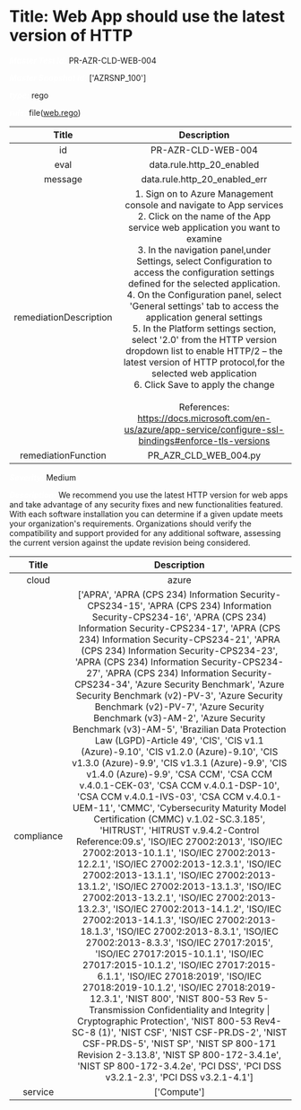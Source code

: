 



# Title: Web App should use the latest version of HTTP


***<font color="white">Master Test Id:</font>*** PR-AZR-CLD-WEB-004

***<font color="white">Master Snapshot Id:</font>*** ['AZRSNP_100']

***<font color="white">type:</font>*** rego

***<font color="white">rule:</font>*** file([web.rego])  
  
  
  
  

|Title|Description|
| :---: | :---: |
|id|PR-AZR-CLD-WEB-004|
|eval|data.rule.http_20_enabled|
|message|data.rule.http_20_enabled_err|
|remediationDescription|1. Sign on to Azure Management console and navigate to App services<br>2. Click on the name of the App service web application you want to examine<br>3. In the navigation panel,under Settings, select Configuration to access the configuration settings defined for the selected application.<br>4. On the Configuration panel, select 'General settings' tab to access the application general settings<br>5. In the Platform settings section, select '2.0' from the HTTP version dropdown list to enable HTTP/2 – the latest version of HTTP protocol,for the selected web application<br>6. Click Save to apply the change<br><br>References:<br><a href='https://docs.microsoft.com/en-us/azure/app-service/configure-ssl-bindings#enforce-tls-versions' target='_blank'>https://docs.microsoft.com/en-us/azure/app-service/configure-ssl-bindings#enforce-tls-versions</a>|
|remediationFunction|PR_AZR_CLD_WEB_004.py|


***<font color="white">Severity:</font>*** Medium

***<font color="white">Description:</font>*** We recommend you use the latest HTTP version for web apps and take advantage of any security fixes and new functionalities featured. With each software installation you can determine if a given update meets your organization's requirements. Organizations should verify the compatibility and support provided for any additional software, assessing the current version against the update revision being considered.  
  
  

|Title|Description|
| :---: | :---: |
|cloud|azure|
|compliance|['APRA', 'APRA (CPS 234) Information Security-CPS234-15', 'APRA (CPS 234) Information Security-CPS234-16', 'APRA (CPS 234) Information Security-CPS234-17', 'APRA (CPS 234) Information Security-CPS234-21', 'APRA (CPS 234) Information Security-CPS234-23', 'APRA (CPS 234) Information Security-CPS234-27', 'APRA (CPS 234) Information Security-CPS234-34', 'Azure Security Benchmark', 'Azure Security Benchmark (v2)-PV-3', 'Azure Security Benchmark (v2)-PV-7', 'Azure Security Benchmark (v3)-AM-2', 'Azure Security Benchmark (v3)-AM-5', 'Brazilian Data Protection Law (LGPD)-Article 49', 'CIS', 'CIS v1.1 (Azure)-9.10', 'CIS v1.2.0 (Azure)-9.10', 'CIS v1.3.0 (Azure)-9.9', 'CIS v1.3.1 (Azure)-9.9', 'CIS v1.4.0 (Azure)-9.9', 'CSA CCM', 'CSA CCM v.4.0.1-CEK-03', 'CSA CCM v.4.0.1-DSP-10', 'CSA CCM v.4.0.1-IVS-03', 'CSA CCM v.4.0.1-UEM-11', 'CMMC', 'Cybersecurity Maturity Model Certification (CMMC) v.1.02-SC.3.185', 'HITRUST', 'HITRUST v.9.4.2-Control Reference:09.s', 'ISO/IEC 27002:2013', 'ISO/IEC 27002:2013-10.1.1', 'ISO/IEC 27002:2013-12.2.1', 'ISO/IEC 27002:2013-12.3.1', 'ISO/IEC 27002:2013-13.1.1', 'ISO/IEC 27002:2013-13.1.2', 'ISO/IEC 27002:2013-13.1.3', 'ISO/IEC 27002:2013-13.2.1', 'ISO/IEC 27002:2013-13.2.3', 'ISO/IEC 27002:2013-14.1.2', 'ISO/IEC 27002:2013-14.1.3', 'ISO/IEC 27002:2013-18.1.3', 'ISO/IEC 27002:2013-8.3.1', 'ISO/IEC 27002:2013-8.3.3', 'ISO/IEC 27017:2015', 'ISO/IEC 27017:2015-10.1.1', 'ISO/IEC 27017:2015-10.1.2', 'ISO/IEC 27017:2015-6.1.1', 'ISO/IEC 27018:2019', 'ISO/IEC 27018:2019-10.1.2', 'ISO/IEC 27018:2019-12.3.1', 'NIST 800', 'NIST 800-53 Rev 5-Transmission Confidentiality and Integrity \| Cryptographic Protection', 'NIST 800-53 Rev4-SC-8 (1)', 'NIST CSF', 'NIST CSF-PR.DS-2', 'NIST CSF-PR.DS-5', 'NIST SP', 'NIST SP 800-171 Revision 2-3.13.8', 'NIST SP 800-172-3.4.1e', 'NIST SP 800-172-3.4.2e', 'PCI DSS', 'PCI DSS v3.2.1-2.3', 'PCI DSS v3.2.1-4.1']|
|service|['Compute']|



[web.rego]: https://github.com/prancer-io/prancer-compliance-test/tree/master/azure/cloud/web.rego
